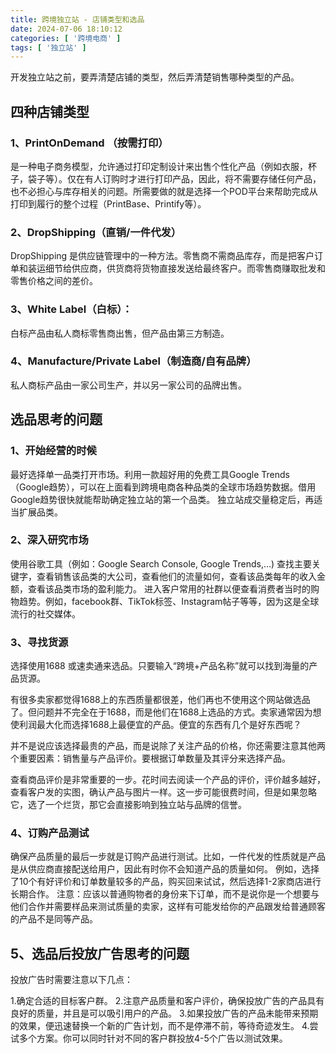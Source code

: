 ```yaml
---
title: 跨境独立站 - 店铺类型和选品
date: 2024-07-06 18:10:12
categories: [ '跨境电商' ]
tags: [ '独立站' ]
---
```


开发独立站之前，要弄清楚店铺的类型，然后弄清楚销售哪种类型的产品。

## 四种店铺类型

### 1、PrintOnDemand （按需打印）

是一种电子商务模型，允许通过打印定制设计来出售个性化产品（例如衣服，杯子，袋子等）。仅在有人订购时才进行打印产品，因此，将不需要存储任何产品，也不必担心与库存相关的问题。所需要做的就是选择一个POD平台来帮助完成从打印到履行的整个过程（PrintBase、Printify等）。

### 2、DropShipping（直销/一件代发）

DropShipping 是供应链管理中的一种方法。零售商不需商品库存，而是把客户订单和装运细节给供应商，供货商将货物直接发送给最终客户。而零售商赚取批发和零售价格之间的差价。

### 3、White Label（白标）：

白标产品由私人商标零售商出售，但产品由第三方制造。

### 4、Manufacture/Private Label（制造商/自有品牌）

私人商标产品由一家公司生产，并以另一家公司的品牌出售。

## 选品思考的问题

### 1、开始经营的时候

最好选择单一品类打开市场。利用一款超好用的免费工具Google
Trends（Google趋势），可以在上面看到跨境电商各种品类的全球市场趋势数据。借用Google趋势很快就能帮助确定独立站的第一个品类。
独立站成交量稳定后，再适当扩展品类。

### 2、深入研究市场

使用谷歌工具（例如：Google Search Console, Google Trends,…)
查找主要关键字，查看销售该品类的大公司，查看他们的流量如何，查看该品类每年的收入金额，查看该品类市场的盈利能力。
进入客户常用的社群以便查看消费者当时的购物趋势。例如，facebook群、TikTok标签、Instagram帖子等等，因为这是全球流行的社交媒体。

### 3、寻找货源

选择使用1688 或速卖通来选品。只要输入“跨境+产品名称”就可以找到海量的产品货源。

有很多卖家都觉得1688上的东西质量都很差，他们再也不使用这个网站做选品了。但问题并不完全在于1688，而是他们在1688上选品的方式。卖家通常因为想使利润最大化而选择1688上最便宜的产品。便宜的东西有几个是好东西呢？

并不是说应该选择最贵的产品，而是说除了关注产品的价格，你还需要注意其他两个重要因素：销售量与产品评价。要根据订单数量及其评分来选择产品。

查看商品评价是非常重要的一步。花时间去阅读一个产品的评价，评价越多越好，查看客户发的实图，确认产品与图片一样。这一步可能很费时间，但是如果忽略它，选了一个烂货，那它会直接影响到独立站与品牌的信誉。

### 4、订购产品测试

确保产品质量的最后一步就是订购产品进行测试。比如，一件代发的性质就是产品是从供应商直接配送给用户，因此有时你不会知道产品的质量如何。
例如，选择了10个有好评价和订单数量较多的产品，购买回来试试，然后选择1-2家商店进行长期合作。
注意：应该以普通购物者的身份来下订单，而不是说你是一个想要与他们合作并需要样品来测试质量的卖家，这样有可能发给你的产品跟发给普通顾客的产品不是同等产品。

## 5、选品后投放广告思考的问题

投放广告时需要注意以下几点：

1.确定合适的目标客户群。
2.注意产品质量和客户评价，确保投放广告的产品具有良好的质量，并且是可以吸引用户的产品。
3.如果投放广告的产品未能带来预期的效果，便迅速替换一个新的广告计划，而不是停滞不前，等待奇迹发生。
4.尝试多个方案。你可以同时针对不同的客户群投放4-5个广告以测试效果。
